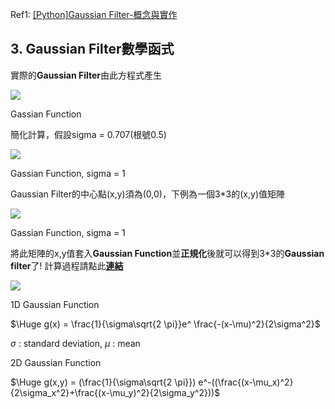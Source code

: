 



Ref1: [[Python]Gaussian Filter-概念與實作](https://medium.com/@bob800530/python-gaussian-filter-%E6%A6%82%E5%BF%B5%E8%88%87%E5%AF%A6%E4%BD%9C-676aac52ea17)

## 3. Gaussian Filter數學函式

實際的**Gaussian Filter**由此方程式產生

![](https://miro.medium.com/v2/resize:fit:331/1*2xnfNXq_unnHzOQHJgpP3A.png)

Gassian Function

簡化計算，假設sigma = 0.707(根號0.5)

![](https://miro.medium.com/v2/resize:fit:305/1*RJpQtrtRrOy2C1bvnZeYZA.png)

Gassian Function, sigma = 1

Gaussian Filter的中心點(x,y)須為(0,0)，下例為一個3*3的(x,y)值矩陣

![](https://miro.medium.com/v2/resize:fit:324/1*xS_sqenLZFDuGAdST2mIpw.png)

Gassian Function, sigma = 1

將此矩陣的x,y值套入**Gaussian Function**並**正規化**後就可以得到3*3的**Gaussian filter**了!
計算過程請點此[**連結**](https://docs.google.com/spreadsheets/d/1HDosoi3RrPLLogbDzuii-rSVCQZs1XLkuVzP_8bR-J0/edit?usp=sharing)

![](https://miro.medium.com/v2/resize:fit:321/1*jT161zGZgYUg-hp-Nk88iQ.png)


1D Gaussian Function 

$\Huge g(x) = \frac{1}{\sigma\sqrt{2 \pi}}e^ \frac{-(x-\mu)^2}{2\sigma^2}$

$\sigma$ : standard  deviation, $\mu$ : mean

2D Gaussian Function 

$\Huge g(x,y) = (\frac{1}{\sigma\sqrt{2 \pi}}) e^-((\frac{(x-\mu_x)^2}{2\sigma_x^2}+\frac{(x-\mu_y)^2}{2\sigma_y^2}))$




